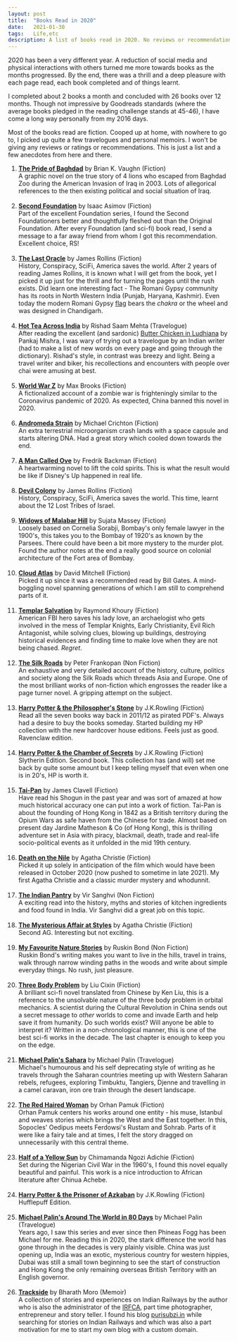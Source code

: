 ```yaml
---
layout:	post
title:	"Books Read in 2020"
date:	2021-01-30
tags:	Life,etc
description: A list of books read in 2020. No reviews or recommendations or ratings. A list with some small anecdotes.
---
```


2020 has been a very different year. A reduction of social media and physical interactions with others turned me more towards books as the months progressed. By the end, there was a thrill and a deep pleasure with each page read, each book completed and of things learnt. 

I completed about 2 books a month and concluded with 26 books over 12 months. Though not impressive by Goodreads standards (where the average books pledged in the reading challenge stands at 45-46), I have come a long way personally from my 2016 days.

Most of the books read are fiction. Cooped up at home, with nowhere to go to, I picked up quite a few travelogues and personal memoirs. I won't be giving any reviews or ratings or recommendations. This is just a list and a few anecdotes from here and there.

1. **<a href="https://www.goodreads.com/book/show/105703.Pride_of_Baghdad" target="_blank">The Pride of Baghdad</a>** by Brian K. Vaughn (Fiction) <br />
A graphic novel on the true story of 4 lions who escaped from Baghdad Zoo during the American Invasion of Iraq in 2003. Lots of allegorical references to the then existing political and social situation of Iraq. <br /><br />
2. **<a href="https://www.goodreads.com/book/show/29580.Second_Foundation" target="_blank">Second Foundation</a>** by Isaac Asimov (Fiction) <br />
Part of the excellent Foundation series, I found the Second Foundationers better and thoughtfully fleshed out than the Original Foundation. After every Foundation (and sci-fi) book read, I send a message to a far away friend from whom I got this recommendation. Excellent choice, RS!<br /><br />
3. **<a href="https://www.goodreads.com/book/show/2277444.The_Last_Oracle" target="_blank">The Last Oracle</a>** by James Rollins (Fiction) <br />
History, Conspiracy, SciFi, America saves the world. After 2 years of reading James Rollins, it is known what I will get from the book, yet I picked it up just for the thrill and for turning the pages until the rush exists. Did learn one interesting fact - The Romani Gypsy community has its roots in North Western India (Punjab, Haryana, Kashmir). Even today the  modern Romani Gypsy <a href="https://en.wikipedia.org/wiki/Flag_of_the_Romani_people" target="_blank">flag</a> bears the *chakra* or the wheel and was designed in Chandigarh. <br /><br />
4. **<a href="https://www.goodreads.com/book/show/13149984-hot-tea-across-india" target="_blank">Hot Tea Across India</a>** by Rishad Saam Mehta (Travelogue) <br />
After reading the excellent (and sardonic) <a href="https://www.goodreads.com/book/show/1278294.Butter_Chicken_in_Ludhiana" target="_blank">Butter Chicken in Ludhiana</a> by Pankaj Mishra, I was wary of trying out a travelogue by an Indian writer (had to make a list of new words on every page and going through the dictionary). Rishad's style, in contrast was breezy and light. Being a travel writer and biker, his recollections and encounters with people over chai were amusing at best. <br /><br />
5. **<a href="https://www.goodreads.com/book/show/8908.World_War_Z" target="_blank">World War Z</a>** by Max Brooks (Fiction) <br />
A fictionalized account of a zombie war is frighteningly similar to the Coronavirus pandemic of 2020. As expected, China banned this novel in 2020. <br /><br />
6. **<a href="https://www.goodreads.com/book/show/7670.The_Andromeda_Strain" target="_blank">Andromeda Strain</a>** by Michael Crichton (Fiction) <br />
An extra terrestrial microorganism crash lands with a space capsule and starts altering DNA. Had a great story which cooled down towards the end. <br /><br />
7. **<a href="https://www.goodreads.com/book/show/18774964-a-man-called-ove" target="_blank">A Man Called Ove</a>** by Fredrik Backman (Fiction) <br />
A heartwarming novel to lift the cold spirits. This is what the result would be like if Disney's Up happened in real life. <br /><br />
8. **<a href="https://www.goodreads.com/book/show/7202829-the-devil-colony" target="_blank">Devil Colony</a>** by James Rollins (Fiction) <br />
History, Conspiracy, SciFi, America saves the world. This time, learnt about the 12 Lost Tribes of Israel. <br /><br />
9. **<a href="https://www.goodreads.com/book/show/35133064-the-widows-of-malabar-hill" target="_blank">Widows of Malabar Hill</a>** by Sujata Massey (Fiction) <br />
Loosely based on Cornelia Sorabji, Bombay's only female lawyer in the 1900's, this takes you to the Bombay of 1920's as known by the Parsees. There could have been a bit more mystery to the murder plot. Found the author notes at the end a really good source on colonial architecture of the Fort area of Bombay. <br /><br />
10. **<a href="https://www.goodreads.com/book/show/49628.Cloud_Atlas" target="_blank">Cloud Atlas</a>** by David Mitchell (Fiction) <br />
Picked it up since it was a recommended read by Bill Gates. A mind-boggling novel spanning generations of which I am still to comprehend parts of it. <br /><br />
11. **<a href="https://www.goodreads.com/book/show/7831076-the-templar-salvation" target="_blank">Templar Salvation</a>** by Raymond Khoury (Fiction) <br />
American FBI hero saves his lady love, an archaelogist who gets involved in the mess of Templar Knights, Early Christianity, Evil Rich Antagonist, while solving clues, blowing up buildings, destroying historical evidences and finding time to make love when they are not being chased. *Regret*. <br /><br />
12. **<a href="https://www.goodreads.com/book/show/25812847-the-silk-roads" target="_blank">The Silk Roads</a>** by Peter Frankopan (Non Fiction) <br />
An exhaustive and very detailed account of the history, culture, politics and society along the Silk Roads which threads Asia and Europe. One of the most brilliant works of non-fiction which engrosses the reader like a page turner novel. A gripping attempt on the subject. <br /><br />
13. **<a href="https://www.goodreads.com/book/show/31693618-harry-potter-and-the-philosopher-s-stone" target="_blank">Harry Potter & the Philosopher's Stone</a>** by J.K.Rowling (Fiction) <br />
Read all the seven books way back in 2011/12 as pirated PDF's. Always had a desire to buy the books someday. Started building my HP collection with the new hardcover house editions. Feels just as good. Ravenclaw edition. <br /> <br />
14. **<a href="https://www.goodreads.com/book/show/37912951-harry-potter-and-the-chamber-of-secrets" target="_blank">Harry Potter & the Chamber of Secrets</a>** by J.K.Rowling (Fiction) <br />
Slytherin Edition. Second book. This collection has (and will) set me back by quite some amount but I keep telling myself that even when one is in 20's, HP is worth it. <br /><br />
15. **<a href="https://www.goodreads.com/book/show/42933.Tai_Pan" target="_blank">Tai-Pan</a>** by James Clavell (Fiction) <br />
Have read his Shogun in the past year and was sort of amazed at how much historical accuracy one can put into a work of fiction. Tai-Pan is about the founding of Hong Kong in 1842 as a British territory during the Opium Wars as safe haven from the Chinese for trade. Almost based on present day Jardine Matheson & Co (of Hong Kong), this is thrilling adventure set in Asia with piracy, blackmail, death, trade and real-life socio-political events as it unfolded in the mid 19th century. <br /><br />
16. **<a href="https://www.goodreads.com/book/show/6251565-death-on-the-nile" target="_blank"> Death on the Nile</a>** by Agatha Christie (Fiction) <br />
Picked it up solely in anticipation of the film which would have been released in October 2020 (now pushed to sometime in late 2021). My first Agatha Christie and a classic murder mystery and whodunnit. <br /><br />
17. **<a href="https://www.goodreads.com/book/show/51847897-the-indian-pantry" target="_blank">The Indian Pantry</a>** by Vir Sanghvi (Non Fiction)<br />
A exciting read into the history, myths and stories of kitchen ingredients and food found in India. Vir Sanghvi did a great job on this topic. <br /><br />
18. **<a href="https://www.goodreads.com/book/show/40574482-mysterious-affair-at-styles" target="_blank">The Mysterious Affair at Styles</a>** by Agatha Christie (Fiction) <br />
Second AG. Interesting but not exciting. <br /><br />
19. **<a href="https://www.goodreads.com/book/show/30737984-my-favourite-nature-stories" target="_blank">My Favourite Nature Stories</a>** by Ruskin Bond (Non Fiction) <br />
Ruskin Bond's writing makes you want to live in the hills, travel in trains, walk through narrow winding paths in the woods and write about simple everyday things. No rush, just pleasure. <br /><br />
20. **<a href="https://www.goodreads.com/book/show/20518872-the-three-body-problem" target="_blank">Three Body Problem</a>** by Liu Cixin (Fiction) <br />
A brilliant sci-fi novel translated from Chinese by Ken Liu, this is a reference to the unsolvable nature of the three body problem in orbital mechanics. A scientist during the Cultural Revolution in China sends out a secret message to *other* worlds to come and invade Earth and help save it from humanity. Do such worlds exist? Will anyone be able to interpret it? Written in a non-chronological manner, this is one of the best sci-fi works in the decade. The last chapter is enough to keep you on the edge. <br /><br />
21. **<a href="https://www.goodreads.com/book/show/578481.Sahara" target="_blank">Michael Palin's Sahara</a>** by Michael Palin (Travelogue) <br />
Michael's humourous and his self deprecating style of writing as he travels through the Saharan countries meeting up with Western Saharan rebels, refugees, exploring Timbuktu, Tangiers, Djenne and travelling in a camel caravan, iron ore train through the desert landscape. <br /><br />
22. **<a href="https://www.goodreads.com/book/show/42604446-the-red-haired-woman" target="_blank">The Red Haired Woman</a>** by Orhan Pamuk (Fiction) <br />
Orhan Pamuk centers his works around one entity - his muse, Istanbul and weaves stories which brings the West and the East together. In this, Sopocles' Oedipus meets Ferdowsi's Rustam and Sohrab. Parts of it were like a fairy tale and at times, I felt the story dragged on unnecessarily with this central theme. <br /><br />
23. **<a href="https://www.goodreads.com/book/show/576650.Half_of_a_Yellow_Sun" target="_blank">Half of a Yellow Sun</a>** by Chimamanda Ngozi Adichie (Fiction) <br />
Set during the Nigerian Civil War in the 1960's, I found this novel equally beautiful and painful. This work is a nice introduction to African literature after Chinua Achebe. <br /><br />
24. **<a href="https://www.goodreads.com/book/show/43783442-harry-potter-and-the-prisoner-of-azkaban" target="_blank">Harry Potter & the Prisoner of Azkaban</a>** by J.K.Rowling (Fiction) <br />
Hufflepuff Edition. <br /><br />
25. **<a href="https://www.goodreads.com/book/show/659446.Around_the_World_in_80_Days" target="_blank">Michael Palin's Around The World in 80 Days</a>** by Michael Palin (Travelogue) <br />
Years ago, I saw this series and ever since then Phineas Fogg has been Michael for me. Reading this in 2020, the stark difference the world has gone through in the decades is very plainly visible. China was just opening up, India was an exotic, mysterious country for western hippies, Dubai was still a small town beginning to see the start of construction and Hong Kong the only remaining overseas British Territory with an English governor. <br /><br />
26. **<a href="https://www.goodreads.com/book/show/21163901-trackside" target="_blank">Trackside</a>** by Bharath Moro (Memoir) <br />
A collection of stories and experiences on Indian Railways by the author who is also the administrator of the <a href="https://www.irfca.org/" target="_blank">IRFCA</a>, part time photographer, entrepreneur and story teller. I found his blog <a href="https://purisubzi.in/" target="_blank">purisubzi.in</a> while searching for stories on Indian Railways and which was also a part motivation for me to start my own blog with a custom domain. 


